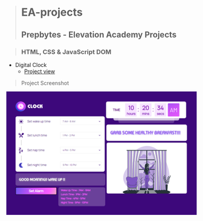> # EA-projects
>
> ## Prepbytes - Elevation Academy Projects



> ### HTML, CSS & JavaScript DOM

- Digital Clock
  - [Project view](https://prakasravichandran.github.io/Digital-Clock/)

> Project Screenshot

 ![Digital Clock](./DC.png "Digital Clock")

